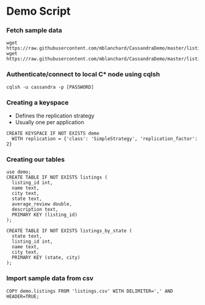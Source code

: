 # Demo Script

### Fetch sample data
```
wget https://raw.githubusercontent.com/mblanchard/CassandraDemo/master/listings.csv
wget https://raw.githubusercontent.com/mblanchard/CassandraDemo/master/listingsbystate.csv
```

### Authenticate/connect to local C\* node using cqlsh
```
cqlsh -u cassandra -p [PASSWORD]
```

### Creating a keyspace
- Defines the replication strategy
- Usually one per application
```
CREATE KEYSPACE IF NOT EXISTS demo 
  WITH replication = {'class': 'SimpleStrategy', 'replication_factor': 2}
```
### Creating our tables
```
use demo;
CREATE TABLE IF NOT EXISTS listings (
  listing_id int,
  name text,
  city text,
  state text,
  average_review double,
  description text,  
  PRIMARY KEY (listing_id)
);

CREATE TABLE IF NOT EXISTS listings_by_state (
  state text,
  listing_id int,
  name text,
  city text,
  PRIMARY KEY (state, city)
);
```
### Import sample data from csv
```
COPY demo.listings FROM 'listings.csv' WITH DELIMITER=',' AND HEADER=TRUE;
```
